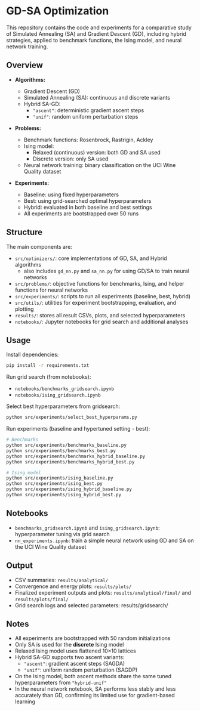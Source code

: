 # GD-SA Optimization

This repository contains the code and experiments for a comparative study of Simulated Annealing (SA) and Gradient Descent (GD), including hybrid strategies, applied to benchmark functions, the Ising model, and neural network training.

## Overview

- **Algorithms:**
  - Gradient Descent (GD)
  - Simulated Annealing (SA): continuous and discrete variants
  - Hybrid SA-GD:
    - `"ascent"`: deterministic gradient ascent steps
    - `"unif"`: random uniform perturbation steps

- **Problems:**
  - Benchmark functions: Rosenbrock, Rastrigin, Ackley
  - Ising model:
    - Relaxed (continuous) version: both GD and SA used
    - Discrete version: only SA used
  - Neural network training: binary classification on the UCI Wine Quality dataset

- **Experiments:**
  - Baseline: using fixed hyperparameters
  - Best: using grid-searched optimal hyperparameters
  - Hybrid: evaluated in both baseline and best settings
  - All experiments are bootstrapped over 50 runs

## Structure

The main components are:

- `src/optimizers/`: core implementations of GD, SA, and Hybrid algorithms
  - also includes `gd_nn.py` and `sa_nn.py` for using GD/SA to train neural networks
- `src/problems/`: objective functions for benchmarks, Ising, and helper functions for neural networks
- `src/experiments/`: scripts to run all experiments (baseline, best, hybrid)
- `src/utils/`: utilities for experiment bootstrapping, evaluation, and plotting
- `results/`: stores all result CSVs, plots, and selected hyperparameters
- `notebooks/`: Jupyter notebooks for grid search and additional analyses

## Usage

Install dependencies:

```bash
pip install -r requirements.txt
```

Run grid search (from  notebooks):

- `notebooks/benchmarks_gridsearch.ipynb`
- `notebooks/ising_gridsearch.ipynb`


Select best hyperparameters from gridsearch:

```bash
python src/experiments/select_best_hyperparams.py
```

Run experiments (baseline and hypertuned setting - best):

```bash
# Benchmarks
python src/experiments/benchmarks_baseline.py
python src/experiments/benchmarks_best.py
python src/experiments/benchmarks_hybrid_baseline.py
python src/experiments/benchmarks_hybrid_best.py

# Ising model
python src/experiments/ising_baseline.py
python src/experiments/ising_best.py
python src/experiments/ising_hybrid_baseline.py
python src/experiments/ising_hybrid_best.py
```

## Notebooks
- `benchmarks_gridsearch.ipynb` and `ising_gridsearch.ipynb`: hyperparameter tuning via grid search
- `nn_experiments.ipynb`: train a simple neural network using GD and SA on the UCI Wine Quality dataset

## Output

- CSV summaries: `results/analytical/`
- Convergence and energy plots: `results/plots/`
- Finalized experiment outputs and plots: `results/analytical/final/` and `results/plots/final/`
- Grid search logs and selected parameters: results/gridsearch/

## Notes

- All experiments are bootstrapped with 50 random initializations
- Only SA is used for the **discrete** Ising model
- Relaxed Ising model uses flattened 10×10 lattices
- Hybrid SA-GD supports two ascent variants:
  - `"ascent"`: gradient ascent steps (SAGDA)
  - `"unif"`: uniform random perturbation (SAGDP)
- On the Ising model, both ascent methods share the same tuned hyperparameters from `"hybrid-unif"`
- In the neural network notebook, SA performs less stably and less accurately than GD, confirming its limited use for gradient-based learning
